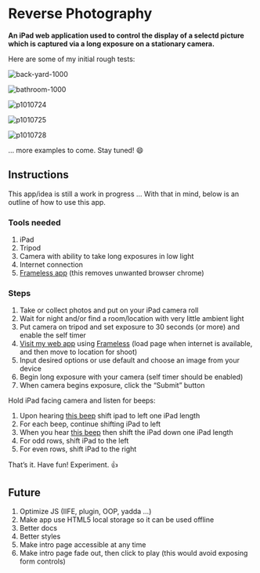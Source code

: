 # Reverse Photography

**An iPad web application used to control the display of a selectd picture which is captured via a long exposure on a stationary camera.**

Here are some of my initial rough tests:

![back-yard-1000](https://cloud.githubusercontent.com/assets/218624/5576131/ae6d251a-8fa7-11e4-9105-cb3237daab25.gif)

![bathroom-1000](https://cloud.githubusercontent.com/assets/218624/5576132/ae6e732a-8fa7-11e4-9f5e-72df342986ce.gif)

![p1010724](https://cloud.githubusercontent.com/assets/218624/5576037/745a7628-8fa4-11e4-813c-9703da7b161e.jpg)

![p1010725](https://cloud.githubusercontent.com/assets/218624/5576040/745d8ae8-8fa4-11e4-8053-431becd33a38.jpg)

![p1010728](https://cloud.githubusercontent.com/assets/218624/5576041/745d9eb6-8fa4-11e4-8721-1f1c0f1bf717.jpg)

… more examples to come. Stay tuned! :smile:

## Instructions

This app/idea is still a work in progress … With that in mind, below is an outline of how to use this app.

### Tools needed

1. iPad
1. Tripod
1. Camera with ability to take long exposures in low light
1. Internet connection
1. [Frameless app](https://itunes.apple.com/us/app/frameless-full-screen-web/id933580264) (this removes unwanted browser chrome)

### Steps

1. Take or collect photos and put on your iPad camera roll
1. Wait for night and/or find a room/location with very little ambient light
1. Put camera on tripod and set exposure to 30 seconds (or more) and enable the self timer
1. [Visit my web app](http://mky.io/reverse-photography/demo/) using [Frameless](https://itunes.apple.com/us/app/frameless-full-screen-web/id933580264) (load page when internet is available, and then move to location for shoot)
1. Input desired options or use default and choose an image from your device
1. Begin long exposure with your camera (self timer should be enabled)
1. When camera begins exposure, click the “Submit” button

Hold iPad facing camera and listen for beeps:

1. Upon hearing [this beep](https://raw.githubusercontent.com/mhulse/reverse-photography/gh-pages/demo/beep1.mp3) shift ipad to left one iPad length
1. For each beep, continue shifting iPad to left
1. When you hear [this beep](https://raw.githubusercontent.com/mhulse/reverse-photography/gh-pages/demo/beep2.mp3) then shift the iPad down one iPad length
1. For odd rows, shift iPad to the left
1. For even rows, shift iPad to the right

That’s it. Have fun! Experiment. :+1:

## Future

1. Optimize JS (IIFE, plugin, OOP, yadda …)
1. Make app use HTML5 local storage so it can be used offline
1. Better docs
1. Better styles
1. Make intro page accessible at any time
1. Make intro page fade out, then click to play (this would avoid exposing form controls)
